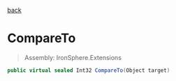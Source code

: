 ﻿

[back](/IronSphere.Extensions/WeekOfYearStandard)

# CompareTo

> Assembly: IronSphere.Extensions

```csharp
public virtual sealed Int32 CompareTo(Object target)
```



 